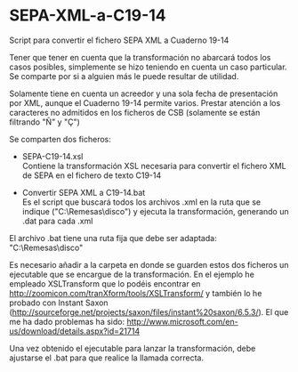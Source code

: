 SEPA-XML-a-C19-14
=================

Script para convertir el fichero SEPA XML a Cuaderno 19-14

Tener que tener en cuenta que la transformación no abarcará todos los casos posibles, simplemente se hizo teniendo en cuenta un caso particular. Se comparte por si a alguien más le puede resultar de utilidad.

Solamente tiene en cuenta un acreedor y una sola fecha de presentación por XML, aunque el Cuaderno 19-14 permite varios.
Prestar atención a los caracteres no admitidos en los ficheros de CSB (solamente se están filtrando "Ñ" y "Ç")

Se comparten dos ficheros:
  - SEPA-C19-14.xsl<br/>
      Contiene la transformación XSL necesaria para convertir el fichero XML de SEPA en el fichero de texto C19-14

  - Convertir SEPA XML a C19-14.bat<br/>
      Es el script que buscará todos los archivos .xml en la ruta que se indique ("C:\Remesas\disco\") y ejecuta la transformación, generando un .dat para cada .xml

El archivo .bat tiene una ruta fija que debe ser adaptada: "C:\Remesas\disco\"

Es necesario añadir a la carpeta en donde se guarden estos dos ficheros un ejecutable que se encargue de la transformación. En el ejemplo he empleado XSLTransform que lo podéis encontrar en  http://zoomicon.com/tranXform/tools/XSLTransform/ y también lo he probado con Instant Saxon (http://sourceforge.net/projects/saxon/files/instant%20saxon/6.5.3/). El que me ha dado problemas ha sido: http://www.microsoft.com/en-us/download/details.aspx?id=21714

Una vez obtenido el ejecutable para lanzar la transformación, debe ajustarse el .bat para que realice la llamada correcta.
